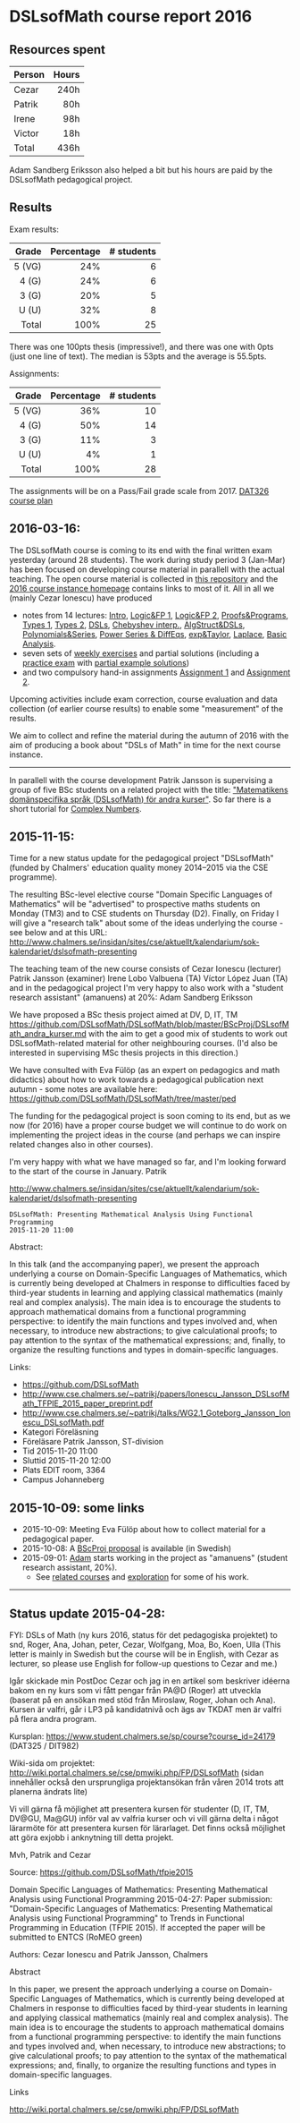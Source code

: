 # DSLsofMath course report 2016

## Resources spent

| Person | Hours |
| ------ | -----:|
| Cezar  | 240h  |
| Patrik |  80h  |
| Irene  |  98h  |
| Victor |  18h  |
| Total  | 436h  |

Adam Sandberg Eriksson also helped a bit but his hours are paid by the
DSLsofMath pedagogical project.

## Results

Exam results:

| Grade    | Percentage | # students |
| --------:| ----------:| ----------:|
|  5 (VG)  |        24% |          6 |
|  4 (G)   |        24% |          6 |
|  3 (G)   |        20% |          5 |
|  U (U)   |        32% |          8 |
| Total    |       100% |         25 |

There was one 100pts thesis (impressive!), and there was one with 0pts
(just one line of text). The median is 53pts and the average
is 55.5pts.

Assignments:

| Grade    | Percentage | # students |
| --------:| ----------:| ----------:|
| 5  (VG)  |       36%  |         10 |
| 4  (G)   |       50%  |         14 |
| 3  (G)   |       11%  |          3 |
| U  (U)   |        4%  |          1 |
| Total    |      100%  |         28 |

The assignments will be on a Pass/Fail grade scale from 2017.
[DAT326 course plan](https://www.student.chalmers.se/sp/course?course_id=24230)

## 2016-03-16:

The DSLsofMath course is coming to its end with the final written exam
yesterday (around 28 students). The work during study period 3
(Jan-Mar) has been focused on developing course material in parallell
with the actual teaching. The open course material is collected in
[this repository](https://github.com/DSLsofMath/DSLsofMath) and the
[2016 course instance homepage](../Course2016.md) contains links to
most of it. All in all we (mainly Cezar Ionescu) have produced

* notes from 14 lectures:
  [Intro](../Lectures/Lecture01.lhs),
  [Logic&FP 1](../Lectures/Lecture02.lhs),
  [Logic&FP 2](../Lectures/Lecture03.lhs),
  [Proofs&Programs](../Lectures/Lecture04.lhs),
  [Types 1](../Lectures/Lecture05.lhs),
  [Types 2](../Lectures/Lecture06.lhs),
  [DSLs](../Lectures/07/README.md),
  [Chebyshev interp.](../Lectures/Lecture08.pdf),
  [AlgStruct&DSLs](../Lectures/Lecture09.lhs),
  [Polynomials&Series](../Lectures/Lecture10.lhs),
  [Power Series & DiffEqs](../Lectures/Lecture11.lhs),
  [exp&Taylor](../Lectures/Lecture12.lhs),
  [Laplace](../Lectures/Lecture13.lhs),
  [Basic Analysis](../Lectures/BasicConcepts.lhs).
* seven sets of [weekly exercises](../Exercises/) and partial solutions (including a [practice exam](../Exam/PracticeExam.pdf) with [partial example solutions](../Exam/MockE.hs))
* and two compulsory hand-in assignments [Assignment 1](../Assignments/Assignment01.lhs) and [Assignment 2](../Assignments/Assignment02.lhs).

Upcoming activities include exam correction, course evaluation and
data collection (of earlier course results) to enable some
"measurement" of the results.

We aim to collect and refine the material during the autumn of 2016
with the aim of producing a book about "DSLs of Math" in time for the
next course instance.

----

In parallell with the course development Patrik Jansson is supervising
a group of five BSc students on a related project with the title:
["Matematikens domänspecifika språk (DSLsofMath) för andra
kurser"](https://github.com/DSLsofMath/BScProj). So far there is a
short tutorial for [Complex
Numbers](https://github.com/DSLsofMath/BScProj/blob/master/Tutorial/ComplexNumbers.lhs).

## 2015-11-15:

Time for a new status update for the pedagogical project "DSLsofMath" (funded by Chalmers' education quality money 2014–2015 via the CSE programme).

The resulting BSc-level elective course "Domain Specific Languages of Mathematics" will be "advertised" to prospective maths students on Monday (TM3) and to CSE students on Thursday (D2). Finally, on Friday I will give a "research talk" about some of the ideas underlying the course - see below and at this URL:
  http://www.chalmers.se/insidan/sites/cse/aktuellt/kalendarium/sok-kalendariet/dslsofmath-presenting

The teaching team of the new course consists of
  Cezar Ionescu (lecturer)
  Patrik Jansson (examiner)
  Irene Lobo Valbuena (TA)
  Víctor López Juan (TA)
and in the pedagogical project I'm very happy to also work with a "student research assistant" (amanuens) at 20%:
  Adam Sandberg Eriksson

We have proposed a BSc thesis project aimed at DV, D, IT, TM
  https://github.com/DSLsofMath/DSLsofMath/blob/master/BScProj/DSLsofMath_andra_kurser.md
with the aim to get a good mix of students to work out DSLsofMath-related material for other neighbouring courses.
(I'd also be interested in supervising MSc thesis projects in this direction.)

We have consulted with Eva Fülöp (as an expert on pedagogics and math didactics) about how to work towards a pedagogical publication next autumn - some notes are available here: https://github.com/DSLsofMath/DSLsofMath/tree/master/ped

The funding for the pedagogical project is soon coming to its end, but as we now (for 2016) have a proper course budget we will continue to do work on implementing the project ideas in the course (and perhaps we can inspire related changes also in other courses).

I'm very happy with what we have managed so far, and I'm looking forward to the start of the course in January.
  Patrik

http://www.chalmers.se/insidan/sites/cse/aktuellt/kalendarium/sok-kalendariet/dslsofmath-presenting
```
DSLsofMath: Presenting Mathematical Analysis Using Functional Programming
2015-11-20 11:00
```
Abstract:

In this talk (and the accompanying paper), we present the approach underlying a course on Domain-Specific Languages of Mathematics, which is currently being developed at Chalmers in response to difficulties faced by third-year students in learning and applying classical mathematics (mainly real and complex analysis). The main idea is to encourage the students to approach mathematical domains from a functional programming perspective: to identify the main functions and types involved and, when necessary, to introduce new abstractions; to give calculational proofs; to pay attention to the syntax of the mathematical expressions; and, finally, to organize the resulting functions and types in domain-specific languages.

Links:
* https://github.com/DSLsofMath
* http://www.cse.chalmers.se/~patrikj/papers/Ionescu_Jansson_DSLsofMath_TFPIE_2015_paper_preprint.pdf
* http://www.cse.chalmers.se/~patrikj/talks/WG2.1_Goteborg_Jansson_Ionescu_DSLsofMath.pdf
* Kategori Föreläsning
* Föreläsare Patrik Jansson, ST-division
* Tid 2015-11-20 11:00
* Sluttid 2015-11-20 12:00
* Plats EDIT room, 3364
* Campus Johanneberg

## 2015-10-09: some links

* 2015-10-09: Meeting Eva Fülöp about how to collect material for a pedagogical paper.
* 2015-10-08: A [BScProj proposal](BScProj/DSLsofMath_andra_kurser.md) is available (in Swedish)
* 2015-09-01: [Adam](http://adam.sandbergericsson.se/) starts working in the project as "amanuens" (student research assistant, 20%).
    * See [related courses](related_courses.org) and [exploration](exploration/) for some of his work.

----------------------------------------------------------------

## Status update 2015-04-28:

FYI: DSLs of Math (ny kurs 2016, status för det pedagogiska projektet)
to snd, Roger, Ana, Johan, peter, Cezar, Wolfgang, Moa, Bo, Koen, Ulla
(This letter is mainly in Swedish but the course will be in English, with Cezar as lecturer, so please use English for follow-up questions to Cezar and me.)

Igår skickade min PostDoc Cezar och jag in en artikel som beskriver idéerna bakom en ny kurs som vi fått pengar från PA@D (Roger) att utveckla (baserat på en ansökan med stöd från Miroslaw, Roger, Johan och Ana). Kursen är valfri, går i LP3 på kandidatnivå och ägs av TKDAT men är valfri på flera andra program.

Kursplan:
  https://www.student.chalmers.se/sp/course?course_id=24179
  (DAT325 / DIT982)

Wiki-sida om projektet:
  http://wiki.portal.chalmers.se/cse/pmwiki.php/FP/DSLsofMath
  (sidan innehåller också den ursprungliga projektansökan från våren 2014 trots att planerna ändrats lite)

Vi vill gärna få möjlighet att presentera kursen för studenter (D, IT, TM, DV@GU, Ma@GU) inför val av valfria kurser och vi vill gärna delta i något lärarmöte för att presentera kursen för lärarlaget. Det finns också möjlighet att göra exjobb i anknytning till detta projekt.

Mvh,
  Patrik and Cezar

Source: https://github.com/DSLsofMath/tfpie2015

Domain Specific Languages of Mathematics: Presenting Mathematical Analysis using Functional Programming
2015-04-27: Paper submission: "Domain-Specific Languages of Mathematics: Presenting Mathematical Analysis using Functional Programming" to Trends in Functional Programming in Education (TFPIE 2015). If accepted the paper will be submitted to ENTCS (RoMEO green)

Authors: Cezar Ionescu and Patrik Jansson, Chalmers

Abstract

In this paper, we present the approach underlying a course on Domain-Specific Languages of Mathematics, which is currently being developed at Chalmers in response to difficulties faced by third-year students in learning and applying classical mathematics (mainly real and complex analysis). The main idea is to encourage the students to approach mathematical domains from a functional programming perspective: to identify the main functions and types involved and, when necessary, to introduce new abstractions; to give calculational proofs; to pay attention to the syntax of the mathematical expressions; and, finally, to organize the resulting functions and types in domain-specific languages.

Links

http://wiki.portal.chalmers.se/cse/pmwiki.php/FP/DSLsofMath
